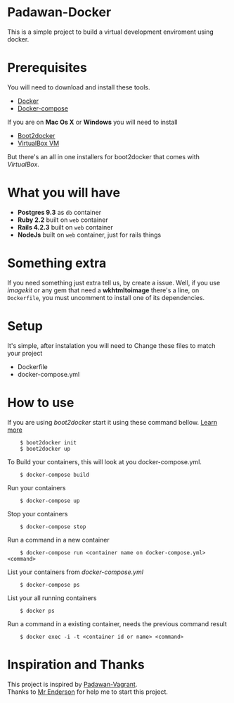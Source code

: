 # Padawan-Docker
This is a simple project to build a virtual development enviroment using docker.

# Prerequisites
You will need to download and install these tools.
* [Docker](https://docs.docker.com/installation/)
* [Docker-compose](https://docs.docker.com/compose/install/)

If you are on **Mac Os X** or **Windows** you will need to install
* [Boot2docker](https://github.com/boot2docker/boot2docker#installation)
* [VirtualBox VM](https://www.virtualbox.org/wiki/Downloads)

But there's an all in one installers for boot2docker that comes with *VirtualBox*.

# What you will have
* **Postgres 9.3** as `db` container
* **Ruby 2.2** built on `web` container
* **Rails 4.2.3** built on `web` container
* **NodeJs** built on `web` container, just for rails things

# Something extra
If you need something just extra tell us, by create a issue.
Well, if you use *imagekit* or any gem that need a **wkhtmltoimage** there's a line, on `Dockerfile`, you must uncomment to install one of its dependencies.

# Setup
It's simple, after instalation you will need to Change these files to match your project
* Dockerfile
* docker-compose.yml

# How to use
If you are using *boot2docker* start it using these command bellow. [Learn more](https://github.com/boot2docker/boot2docker#how-to-use)

		$ boot2docker init
		$ boot2docker up

To Build your containers, this will look at you docker-compose.yml.

		$ docker-compose build

Run your containers

		$ docker-compose up

Stop your containers

		$ docker-compose stop

Run a command in a new container

		$ docker-compose run <container name on docker-compose.yml> <command>

List your containers from *docker-compose.yml*

		$ docker-compose ps
		
List your all running containers

		$ docker ps

Run a command in a existing container, needs the previous command result

		$ docker exec -i -t <container id or name> <command>

# Inspiration and Thanks
This project is inspired by [Padawan-Vagrant](https://github.com/brunodles/Padawan-Vagrant).  
Thanks to [Mr Enderson](https://github.com/endersonmaia) for help me to start this project.
